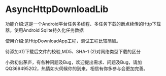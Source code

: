 # AsyncHttpDownloadLib

功能介绍:这是一个Android平台任务多线程、多任务下载的断点续传的Http下载器，使用Android Sqlite持久化任务数据

使用介绍:见HttpDownloadApp工程，测试工程比较简陋。

待添加:(1)下载后文件的校验,MD5、SHA-1
       (2)对网络类型下载的区分

小弟初出茅庐，有各种问题及Bug，欢迎提出需求、问题及Bug，请加QQ369495202，热情如火伺候你的到来，相信有你多参与会更加完善。
